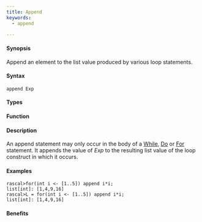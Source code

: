 ```yaml
---
title: Append
keywords:
  - append

---
```


#### Synopsis

Append an element to the list value produced by various loop statements.

#### Syntax

`append Exp`

#### Types

#### Function

#### Description

An append statement may only occur in the body of a [While](/docs//Rascal/Statements/While), [Do](/docs//Rascal/Statements/Do) or [For](/docs//Rascal/Statements/For) statement. 
It appends the value of _Exp_ to the resulting list value of the loop construct in which it occurs.

#### Examples


```rascal-shell
rascal>for(int i <- [1..5]) append i*i;
list[int]: [1,4,9,16]
rascal>L = for(int i <- [1..5]) append i*i;
list[int]: [1,4,9,16]
```

#### Benefits


